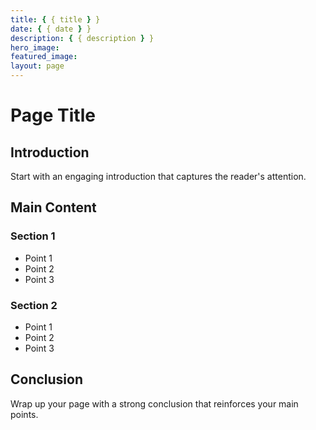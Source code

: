 ```yaml
---
title: { { title } }
date: { { date } }
description: { { description } }
hero_image:
featured_image:
layout: page
---
```


# Page Title

## Introduction

Start with an engaging introduction that captures the reader's attention.

## Main Content

### Section 1

- Point 1
- Point 2
- Point 3

### Section 2

- Point 1
- Point 2
- Point 3

## Conclusion

Wrap up your page with a strong conclusion that reinforces your main points.
